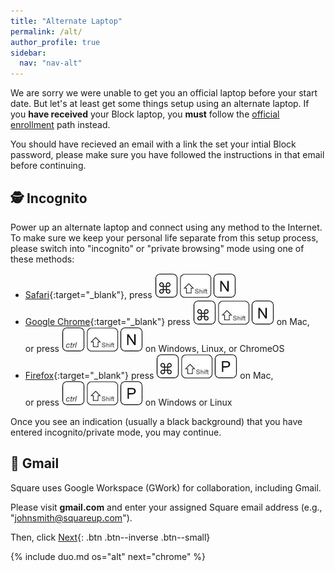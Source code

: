 ```yaml
---
title: "Alternate Laptop"
permalink: /alt/
author_profile: true
sidebar:
  nav: "nav-alt"
---
```


We are sorry we were unable to get you an official laptop before your start date. But let's at least get some things setup using an alternate laptop. If you __have received__ your Block laptop, you __must__ follow the [official enrollment](/os) path instead.

You should have recieved an email with a link the set your intial Block password, please make sure you have followed the instructions in that email before continuing.

## 🕵️‍ Incognito

Power up an alternate laptop and connect using any method to the Internet. To make sure we keep your personal life separate from this setup process, please switch into "incognito" or "private browsing" mode using one of these methods:

* [Safari](https://support.apple.com/guide/safari/use-private-browsing-ibrw1069/mac){:target="_blank"}, press ![CMD-SHIFT-N](/assets/images/cmd-shift-n.jpg)
* [Google Chrome](https://support.google.com/chrome/answer/95464){:target="_blank"} press ![CMD-SHIFT-N](/assets/images/cmd-shift-n.jpg) on Mac, <br />or press ![CTRL-SHIFT-N](/assets/images/ctrl-shift-n.jpg) on Windows, Linux, or ChromeOS
* [Firefox](https://support.mozilla.org/en-US/kb/private-browsing-use-firefox-without-history){:target="_blank"} press ![CMD-SHIFT-P](/assets/images/cmd-shift-p.jpg) on Mac, <br />or press ![CTRL-SHIFT-P](/assets/images/ctrl-shift-p.jpg) on Windows or Linux

Once you see an indication (usually a black background) that you have entered incognito/private mode, you may continue.

## 📩 Gmail

Square uses Google Workspace (GWork) for collaboration, including Gmail. 

Please visit __gmail.com__ and enter your assigned Square email address (e.g., "johnsmith@squareup.com"). 

Then, click [Next](#duo){: .btn .btn--inverse .btn--small}

{% include duo.md os="alt" next="chrome" %}
